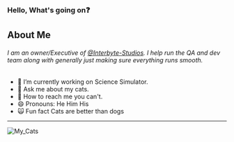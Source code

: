 ### Hello, What's going on:question:

## About Me

###### I am an owner/Executive of [@Interbyte-Studios](https://github.com/Interbyte-Studios). I help run the QA and dev team along with generally just making sure everything runs smooth. 
 
- 🔭 I’m currently working on Science Simulator.
- 💬 Ask me about my cats.
- :email: How to reach me you can't.
- 😄 Pronouns: He Him His
- :scream_cat: Fun fact Cats are better than dogs
--- 

![My_Cats](https://images-ext-1.discordapp.net/external/1QnmCe46NH-l0dpuTd8i-GAQoxiEl2cwvTa23r9B3VU/https/i.gyazo.com/thumb/1200/e5dc472edca6b3d2a56c08b85d36bed7-png.jpg)

<!--
**Neloyy/Neloyy** is a ✨ _special_ ✨ repository because its `README.md` (this file) appears on your GitHub profile.
